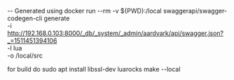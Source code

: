 -- Generated using
docker run --rm -v ${PWD}:/local swaggerapi/swagger-codegen-cli generate \
    -i http://192.168.0.103:8000/_db/_system/_admin/aardvark/api/swagger.json?_=1511451394106 \
    -l lua \
    -o /local/src


for build do
sudo apt install libssl-dev
luarocks make --local